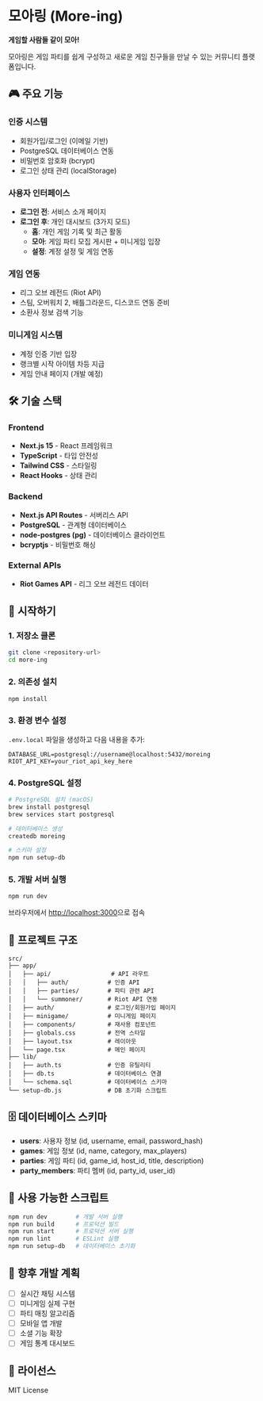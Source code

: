 # 모아링 (More-ing)

**게임할 사람들 같이 모아!**

모아링은 게임 파티를 쉽게 구성하고 새로운 게임 친구들을 만날 수 있는 커뮤니티 플랫폼입니다.

## 🎮 주요 기능

### 인증 시스템
- 회원가입/로그인 (이메일 기반)
- PostgreSQL 데이터베이스 연동
- 비밀번호 암호화 (bcrypt)
- 로그인 상태 관리 (localStorage)

### 사용자 인터페이스
- **로그인 전**: 서비스 소개 페이지
- **로그인 후**: 개인 대시보드 (3가지 모드)
  - **홈**: 개인 게임 기록 및 최근 활동
  - **모아**: 게임 파티 모집 게시판 + 미니게임 입장
  - **설정**: 계정 설정 및 게임 연동

### 게임 연동
- 리그 오브 레전드 (Riot API)
- 스팀, 오버워치 2, 배틀그라운드, 디스코드 연동 준비
- 소환사 정보 검색 기능

### 미니게임 시스템
- 계정 인증 기반 입장
- 랭크별 시작 아이템 차등 지급
- 게임 안내 페이지 (개발 예정)

## 🛠 기술 스택

### Frontend
- **Next.js 15** - React 프레임워크
- **TypeScript** - 타입 안전성
- **Tailwind CSS** - 스타일링
- **React Hooks** - 상태 관리

### Backend
- **Next.js API Routes** - 서버리스 API
- **PostgreSQL** - 관계형 데이터베이스
- **node-postgres (pg)** - 데이터베이스 클라이언트
- **bcryptjs** - 비밀번호 해싱

### External APIs
- **Riot Games API** - 리그 오브 레전드 데이터

## 🚀 시작하기

### 1. 저장소 클론
```bash
git clone <repository-url>
cd more-ing
```

### 2. 의존성 설치
```bash
npm install
```

### 3. 환경 변수 설정
`.env.local` 파일을 생성하고 다음 내용을 추가:
```env
DATABASE_URL=postgresql://username@localhost:5432/moreing
RIOT_API_KEY=your_riot_api_key_here
```

### 4. PostgreSQL 설정
```bash
# PostgreSQL 설치 (macOS)
brew install postgresql
brew services start postgresql

# 데이터베이스 생성
createdb moreing

# 스키마 설정
npm run setup-db
```

### 5. 개발 서버 실행
```bash
npm run dev
```

브라우저에서 [http://localhost:3000](http://localhost:3000)으로 접속

## 📁 프로젝트 구조

```
src/
├── app/
│   ├── api/                 # API 라우트
│   │   ├── auth/           # 인증 API
│   │   ├── parties/        # 파티 관련 API
│   │   └── summoner/       # Riot API 연동
│   ├── auth/               # 로그인/회원가입 페이지
│   ├── minigame/           # 미니게임 페이지
│   ├── components/         # 재사용 컴포넌트
│   ├── globals.css         # 전역 스타일
│   ├── layout.tsx          # 레이아웃
│   └── page.tsx            # 메인 페이지
├── lib/
│   ├── auth.ts             # 인증 유틸리티
│   ├── db.ts               # 데이터베이스 연결
│   └── schema.sql          # 데이터베이스 스키마
└── setup-db.js             # DB 초기화 스크립트
```

## 🗄 데이터베이스 스키마

- **users**: 사용자 정보 (id, username, email, password_hash)
- **games**: 게임 정보 (id, name, category, max_players)
- **parties**: 게임 파티 (id, game_id, host_id, title, description)
- **party_members**: 파티 멤버 (id, party_id, user_id)

## 🔧 사용 가능한 스크립트

```bash
npm run dev        # 개발 서버 실행
npm run build      # 프로덕션 빌드
npm run start      # 프로덕션 서버 실행
npm run lint       # ESLint 실행
npm run setup-db   # 데이터베이스 초기화
```

## 🌟 향후 개발 계획

- [ ] 실시간 채팅 시스템
- [ ] 미니게임 실제 구현
- [ ] 파티 매칭 알고리즘
- [ ] 모바일 앱 개발
- [ ] 소셜 기능 확장
- [ ] 게임 통계 대시보드

## 📝 라이선스

MIT License
